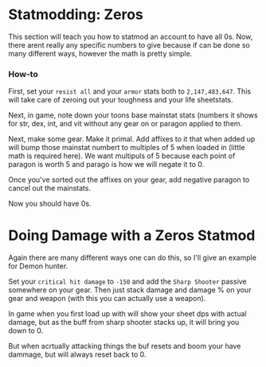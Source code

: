 # Statmodding: Zeros
This section will teach you how to statmod an account to have all 0s. Now, there arent really any specific numbers to give because if can be done so many different ways, however the math is pretty simple.

### How-to
First, set your `resist all` and your `armor` stats both to `2,147,483,647`. This will take care of zeroing out your toughness and your life sheetstats.

Next, in game, note down your toons base mainstat stats (numbers it shows for str, dex, int, and vit without any gear on or paragon applied to them.

Next, make some gear. Make it primal. Add affixes to it that when added up will bump those mainstat numbert to multiples of 5 when loaded in (little math is required here). We want multipuls of 5 because each point of paragon is worth 5 and parago is how we will negate it to 0.

Once you've sorted out the affixes on your gear, add negative paragon to cancel out the mainstats.

Now you should have 0s.

# Doing Damage with a Zeros Statmod
Again there are many different ways one can do this, so I'll give an example for Demon hunter.

Set your `critical hit damage` to `-150` and add the `Sharp Shooter` passive somewhere on your gear. Then just stack damage and damage % on your gear and weapon (with this you can actually use a weapon).

In game when you first load up with will show your sheet dps with actual damage, but as the buff from sharp shooter stacks up, it will bring you down to 0.

But when acrtually attacking things the buf resets and boom your have dammage, but will always reset back to 0.
